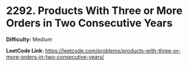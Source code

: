 # 2292. Products With Three or More Orders in Two Consecutive Years

**Difficulty:** Medium

**LeetCode Link:** https://leetcode.com/problems/products-with-three-or-more-orders-in-two-consecutive-years/

